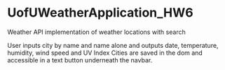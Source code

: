 # UofUWeatherApplication_HW6
Weather API implementation of weather locations with search 

User inputs city by name and name alone and outputs date, temperature, humidity, wind speed and UV Index
Cities are saved in the dom and accessible in a text button underneath the navbar.

